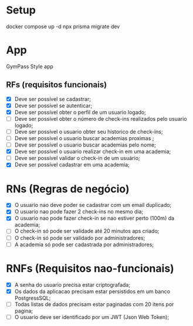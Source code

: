 # Setup

docker compose up -d
npx prisma migrate dev

# App

GymPass Style app

## RFs (requisitos funcionais)

- [x] Deve ser possível se cadastrar;
- [x] Deve ser possível se autenticar;
- [x] Deve ser possível obter o perfil de um usuario logado;
- [ ] Deve ser possível obter o número de check-ins realizados pelo usuario logado;
- [ ] Deve ser possível o usuario obter seu historico de check-ins;
- [ ] Deve ser possível o usuario buscar academias proximas ;
- [ ] Deve ser possível o usuario buscar academias pelo nome;
- [x] Deve ser possível o usuario realizar check-in em uma academia;
- [ ] Deve ser possível validar o check-in de um usuário;
- [x] Deve ser possível cadastrar em uma academia;

# RNs (Regras de negócio)

- [x] O usuario nao deve poder se cadastrar com um email duplicado;
- [x] O usuario nao pode fazer 2 check-ins no mesmo dia;
- [x] O usuario nao pode fazer check-in se nao estiver perto (100m) da academia;
- [ ] O check-in só pode ser validade até 20 minutos aps criado;
- [ ] O check-in só pode ser validado por administradores;
- [ ] A academia só pode ser cadastrada por administradores;

# RNFs (Requisitos nao-funcionais)

- [x] A senha do usuario precisa estar criptografada;
- [x] Os dados da aplicacao precisam estar persistidos em um banco PostgressSQL;
- [ ] Todas listas de dados precisam estar paginadas com 20 itens por pagina;
- [ ] O usuario deve ser identificado por um JWT (Json Web Token);
